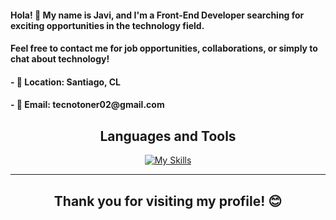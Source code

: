  <div align="center">
  <img src="https://github.com/JaviGandarillas/JaviGandarillas/assets/129618844/92d53dbd-ec53-4763-b6d7-3a6359bbdba2" alt="" style="max-width: 100%;">
</div>
<div>
    <h4>Hola! 👋 My name is Javi, and I'm a Front-End Developer searching for exciting opportunities in the technology field.</h4>
    <h4>Feel free to contact me for job opportunities, collaborations, or simply to chat about technology!</h4>
    <h4>- 📍 Location: Santiago, CL</h4>
    <h4>- 📧 Email: tecnotoner02@gmail.com</h4>
</div>

  <h2 align="center">Languages and Tools</h2>
  <div align="center">
    <a align="center" href="https://skillicons.dev/icons?i=javascript,html,css,figma,firebase,git,github,nodejs,photoshop,lightroom,replit,vercel,vscode&theme=light" target="_blank">
      <img align="center" src="https://skillicons.dev/icons?i=javascript,html,css,figma,firebase,git,github,nodejs,photoshop,lightroom,replit,vercel,vscode&theme=light" alt="My Skills">
    </a>
  </div>
  <hr>
  <h2 align="center">Thank you for visiting my profile! 😊</h2>
</body>
